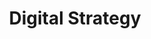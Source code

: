 ---
title:  "Digital Strategy"
categories: [Information-Technology-and-Digital-Strategy]
intro: Providing systematic, intentional approaches to developing and implementing digital strategies aligned with operational and technical requirements.
---
